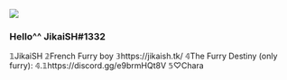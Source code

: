![](https://cdn.discordapp.com/avatars/792331345917509652/149108274471d05cb8be3554709013a9.webp?size=4096)

### Hello^^ JikaiSH#1332
𝟙JikaiSH
𝟚French Furry boy
𝟛https://jikaish.tk/
𝟜The Furry Destiny (only furry): 
𝟜.𝟙https://discord.gg/e9brmHQt8V
𝟝♡Chara
